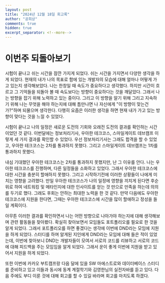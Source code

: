 ```yaml
---
layout: post
title: "2024년 12월 18일 회고록"
author: "공희상"
comments: true
hidden: true
excerpt_separator: <!--more-->
---
```


# 이번주 되돌아보기
시험이 끝나고 쉬는 시간을 잠깐 가지게 되었다.
쉬는 시간을 가지면서 다양한 생각을 하게 되었다.
현재의 내가 나의 목표로 함에 있는 개발자의 모습에 대해 얼마나 어떻게 가고 있는지 생각해보았다.
나는 한창일 때 속도가 중요하다고 생각했다. 하지만 시간이 흐르고 그 기억들을 되돌아 볼 때 속도보다는 방향이 중요하다는 것을 깨달았다.
그래서 나는 방향을 잡기 위해 노력하고 있는 중이다.
그리고 이 방향을 알기 위해 그리고 지속하기 위해 나는 무엇을 해야 하는지에 대해 틈만나면 나 자신에게 "이 방향이 맞는건가?"하며 되물으며 생각한다.
다행히 요즘은 이러한 생각을 하면 현재 내가 가고 있는 방향이 맞다는 것을 느낄 수 있었다.

시험이 끝나고 나의 일정은 새로운 도전의 기회와 오래전 도전의 결과를 확인하는 시간이었던 것 같다.
이번달에는 정보처리기사, 우아한 테크코스, 스마일게이트 데브캠프 이렇게 세 가지 결과를 확인할 수 있었다.
우선 정보처리기사는 그래도 합격을 할 수 있었고, 우아한 테크코스는 2차를 통과하지 못했다.
그리고 스마일게이트 데브캠프는 1차를 통과하지 못했다.

내심 기대했던 우아한 테크코스는 2차를 통과하지 못했지만, 난 그 이유를 안다.
나는 우아한 테크코스를 진행하며, 다른 일정들을 소화하고 있었다.
그래서 우아한 테크코스에 대한 시간을 충분히 할애하지 못했다.
그리고 시작하기전에 이러한 상황들이 나에게 미치는 영향을 고려했다. 
만일 우아한 테크코스가 나의 일정에 영향을 끼치게 된다면 후순위로 하여 네트워킹 및 메타인지에 대한 인사이트를 얻는 것 만으로 만족을 하는데 의의를 두기로 했다.
그래도 후회는 안하는 최대한 노력을 한 것 같다.
만약 다음에도 우아한 테크코스에 지원을 한다면, 그때는 우아한 테크코스에 시간을 많이 할애하고 정성을 들일 계획이다.

아무튼 이러한 결과를 확인하면서 나는 어떤 방향으로 나아가야 하는지에 대해 생각해보며 관련 활동들을 찾아봤다.
확실히 찾아보면서 모임들도 포트폴리오를 필요로 한 것을 알게 되었다.
그래서 포트폴리오를 하면 좋겠다는 생각에 이번에 DND라는 모임에 지원을 하게 되었다.
스터디를 하며 알게된 지인에게 DND라는 모임에 대해 들은 적이 있었는데,
이번에 찾아보니 DND는 개발자들이 모여서 서로의 코드를 리뷰하고 서로의 코드에 대해 피드백을 주는 모임임을 알게 되었다.
그래서 운이 좋게 이번에 지원을 받고 있어서 지원을 하게 되었다.

또한 이번에 카카오 부트캠프랑 다음 달에 있을 SW 마에스트로와 데이터베이스 스터디를 준비하고 있고
이들과 동시에 동계 계절학기와 김영한님의 실전자바를 듣고 있다.
다음 주에도 부디 이룬 것에 대해 회고를 할 수 있길 바라며 회고를 마치도록 하겠다.

